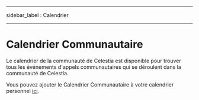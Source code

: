 - - -
sidebar_label : Calendrier
- - -

# Calendrier Communautaire

Le calendrier de la communauté de Celestia est disponible pour trouver tous les événements d'appels communautaires qui se déroulent dans la communauté de Celestia.

Vous pouvez ajouter le Calendrier Communautaire à votre calendrier personnel [ici](https://calendar.google.com/calendar/u/0?cid=Y19za2JzbjIzNWszYmlzdHNoZ3RvNmw5ODYyNEBncm91cC5jYWxlbmRhci5nb29nbGUuY29t).
